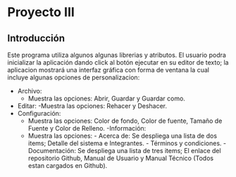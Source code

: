 # Proyecto III

## Introducción
Este programa utiliza algunos algunas librerias y atributos. El usuario podra inicializar la aplicación dando click al botón ejecutar en su editor de texto; la aplicacion mostrará una interfaz gráfica con forma de ventana la cual incluye algunas opciones de personalizacion:
  - Archivo:
      - Muestra las opciones: Abrir, Guardar y Guardar como.
  - Editar:
      -Muestra las opciones: Rehacer y Deshacer.
  - Configuración:
      - Muestra las opciones: Color de fondo, Color de fuente, Tamaño de Fuente y Color de Relleno.
  -Información:
      - Muestra las opciones:
              - Acerca de: Se despliega una lista de dos items; Detalle del sistema e Integrantes.
              - Términos y condiciones.
              - Documentación: Se despliega una lista de tres items; El enlace del repositorio Github, Manual de Usuario y Manual Técnico (Todos estan cargados en Github).

